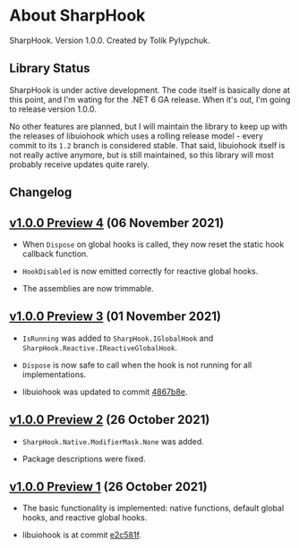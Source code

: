 # About SharpHook

SharpHook. Version 1.0.0. Created by Tolik Pylypchuk.

## Library Status

SharpHook is under active development. The code itself is basically done at this point, and I'm wating for the .NET 6 GA
release. When it's out, I'm going to release version 1.0.0.

No other features are planned, but I will maintain the library to keep up with the releases of libuiohook which uses a
rolling release model - every commit to its `1.2` branch is considered stable. That said, libuiohook itself is not
really active anymore, but is still maintained, so this library will most probably receive updates quite rarely.

## Changelog

## [v1.0.0 Preview 4](https://github.com/TolikPylypchuk/SharpHook/releases/tag/v1.0.0-preview.4) (06 November 2021)

- When `Dispose` on global hooks is called, they now reset the static hook callback function.

- `HookDisabled` is now emitted correctly for reactive global hooks.

- The assemblies are now trimmable.

## [v1.0.0 Preview 3](https://github.com/TolikPylypchuk/SharpHook/releases/tag/v1.0.0-preview.3) (01 November 2021)

- `IsRunning` was added to `SharpHook.IGlobalHook` and `SharpHook.Reactive.IReactiveGlobalHook`.

- `Dispose` is now safe to call when the hook is not running for all implementations.

- libuiohook was updated to commit [4867b8e](https://github.com/kwhat/libuiohook/tree/4867b8e768bdb0037d05993aad92254793326fae).

## [v1.0.0 Preview 2](https://github.com/TolikPylypchuk/SharpHook/releases/tag/v1.0.0-preview.2) (26 October 2021)

- `SharpHook.Native.ModifierMask.None` was added.

- Package descriptions were fixed.

## [v1.0.0 Preview 1](https://github.com/TolikPylypchuk/SharpHook/releases/tag/v1.0.0-preview.1) (26 October 2021)

- The basic functionality is implemented: native functions, default global hooks, and reactive global hooks.

- libuiohook is at commit [e2c581f](https://github.com/kwhat/libuiohook/tree/e2c581f6d3012f68580e68a9e75b14e599baca88).
